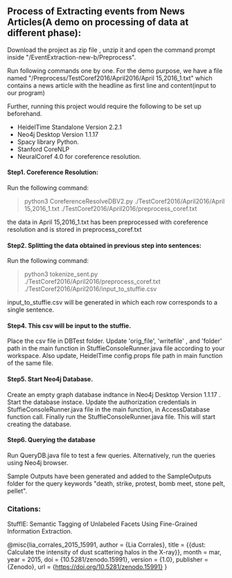 ## Process of Extracting events from News Articles(A demo on processing of data at different phase):

Download the project as zip file , unzip it and open the command prompt inside "/EventExtraction-new-b/Preprocess". 

Run following commands one by one.
For the demo purpose, we have a file named "/Preprocess/TestCoref2016/April2016/April 15,2016_1.txt" which contains a news article with the headline as first line and content(input to our program)

Further, running this project would require the following to be set up beforehand. 
 - HeidelTime Standalone Version 2.2.1 
 - Neo4j Desktop Version 1.1.17
 - Spacy library Python.
 - Stanford CoreNLP
 - NeuralCoref 4.0 for coreference resolution. 

#### Step1. Coreference Resolution:
Run the following command:
>python3 CoreferenceResolveDBV2.py  ./TestCoref2016/April2016/April 15,2016_1.txt  ./TestCoref2016/April2016/preprocess_coref.txt

the data in April 15,2016_1.txt has been preprocessed with coreference resolution and is stored in preprocess_coref.txt

#### Step2. Splitting the data obtained in previous step into sentences:
Run the following command:
> python3 tokenize_sent.py ./TestCoref2016/April2016/preprocess_coref.txt ./TestCoref2016/April2016/input_to_stuffie.csv

input_to_stuffie.csv will be generated in which each row corresponds to a single sentence.

#### Step4. This csv will be input to the stuffie.
Place the csv file in DBTest folder. Update 'orig_file', 'writefile' , and 'folder' path in the main function in StuffieConsoleRunner.java file according to your workspace. Also update, HeidelTime config.props file path in main function of the same file.

#### Step5. Start Neo4j Database.
Create an empty graph database indtance  in Neo4j Desktop Version 1.1.17 . Start the database instace. Update the authorization credentials in StuffieConsoleRunner.java file in the main function, in AccessDatabase function call. 
Finally run the StuffieConsoleRunner.java file. This will start creating the database.

#### Step6. Querying the database
Run QueryDB.java file to test a few queries. Alternatively, run the queries using Neo4j browser.

Sample Outputs have been generated and added to the SampleOutputs folder for the query keywords "death, strike, protest, bomb meet, stone pelt, pellet". 

### Citations:
StuffIE: Semantic Tagging of Unlabeled Facets Using Fine-Grained Information Extraction. 

 @misc{lia_corrales_2015_15991,
        author       = {Lia Corrales},
        title        = {{dust: Calculate the intensity of dust scattering halos in the X-ray}},
        month        = mar,
        year         = 2015,
        doi          = {10.5281/zenodo.15991},
        version      = {1.0},
        publisher    = {Zenodo},
        url          = {https://doi.org/10.5281/zenodo.15991}
        }

